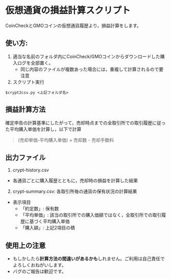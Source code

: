 # 仮想通貨の損益計算スクリプト   

CoinCheckとGMOコインの仮想通貨履歴より，損益計算をします。   

## 使い方:
1. 適当な名前のフォルダ内にCoinCheck/GMOコインからダウンロードした購入ログを全部置く。
    - 同じ内容のファイルが複数あった場合には，重複して計算されるので要注意
2. スクリプト実行
```
$crypt2csv.py <上記フォルダ名>
```

## 損益計算方法
確定申告の計算基準にしたがって，売却時点までの全取引所での取引履歴に従った平均購入単価を計算し，以下で計算
> (売却単価-平均購入単価) × 売却数 - 売却手数料

## 出力ファイル
1. crypt-history.csv
  - 各通貨ごとに購入履歴とともに，売却時の損益を計算した結果
2. crypt-summary.csv: 各取引所毎の通貨の保有状況の計算結果
  - 表示項目
    - 「約定数」: 保有数
    - 「平均単価」: 該当の取引所での購入価額ではなく，全取引所での取引履歴に基づく平均購入単価
    - 「購入額」: 上記2項目の積

## 使用上の注意

- もしかしたら**計算方法の間違いがあるかも**しれません。ご利用は自己責任でよろしくおねがいします。
- バグのご報告は歓迎です。


